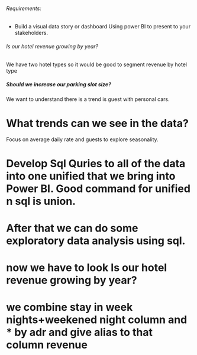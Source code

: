 ###### Requirements:
- Build a visual data story or dashboard Using power BI to present to your stakeholders.

###### Is our hotel revenue growing by year?

We have two hotel types so it would be good to segment revenue by hotel type

##### Should we increase our parking slot size?

We want to understand there is a trend is guest with personal cars.

# What trends can we see in the data?

Focus on average daily rate and guests to explore seasonality.

# Develop Sql Quries to all of the data into one unified that we bring into Power BI. Good command for unified n sql is union.

# After that we can do some exploratory data analysis using sql.

# now we have to look Is our hotel revenue growing by year?

# we combine stay in week nights+weekened night column and * by adr and give alias to that column revenue
